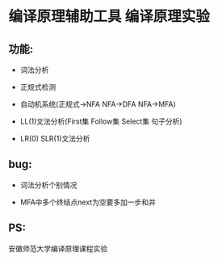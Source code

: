 # 编译原理辅助工具 编译原理实验

  ## 功能:
  
  - 词法分析 
  
  - 正规式检测 
  
  - 自动机系统(正规式->NFA NFA->DFA NFA->MFA) 
  
  - LL(1)文法分析(First集 Follow集 Select集 句子分析) 
  
  - LR(0) SLR(1)文法分析

  ## bug: 
    
  - 词法分析个别情况  
    
  - MFA中多个终结点next为空要多加一步和并

  ## PS:
  安徽师范大学编译原理课程实验
